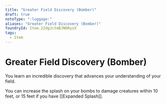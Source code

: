 ```yaml
---
title: "Greater Field Discovery (Bomber)"
draft: true
noteType: ":luggage:"
aliases: "Greater Field Discovery (Bomber)"
foundryId: Item.22dgJctmBJNORyzX
tags:
  - Item
---
```


# Greater Field Discovery (Bomber)

You learn an incredible discovery that advances your understanding of your field.

You can increase the splash on your bombs to damage creatures within 10 feet, or 15 feet if you have [[Expanded Splash]].
